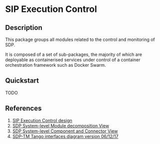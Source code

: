 # SIP Execution Control

## Description

This package groups all modules related to the control and monitoring of SDP.

It is composed of a set of sub-packages, the majority of which are deployable 
as containerised services under control of a container orchestration framework 
such as Docker Swarm.

## Quickstart

TODO

## References

1. [SIP Execution Control design](https://confluence.ska-sdp.org/display/WBS/SIP%3A+Execution+Control+-+Detailed+design)
1. [SDP System-level Module decomposition View](http://bit.ly/sdp_system_level_module_view)
1. [SDP System-level Component and Connector View](http://bit.ly/sdp_system_cc_view)
1. [SDP-TM Tango interfaces diagram version 06/12/17](https://drive.google.com/uc?id=1Pp96owTtlzOzmGxRaQTqfL21NMVfWUdf)
